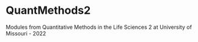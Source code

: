 # QuantMethods2
Modules from Quantitative Methods in the Life Sciences 2 at University of Missouri - 2022

